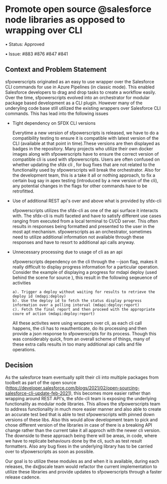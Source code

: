 # Promote open source @salesforce node libraries as opposed to wrapping over CLI

• Status: Approved

• Issue: #883 #876 #847 #841 

## Context and Problem Statement

sfpowerscripts originated as an easy to use wrapper over the Salesforce CLI commands for use in Azure Pipelines (in classic mode). This enabled Salesforce developers to drag and drop tasks to create a workflow easily. Over the time, sfpowerscripts evolved into an orchestrator for modular package based development as a CLI plugin. However many of the underyling code base still utilized the existing wrappers over Salesforce CLI commands. This has lead into the following issues

- Tight dependency on SFDX CLI versions

    Everytime a new version of sfpowerscripts is released, we have to do a compatibility testing to ensure it is compatible with latest version of the CLI (available at that point in time).These versions are then displayed as badges in the repository. Many projects who utilize their own docker images along with sfpowerscripts have to ensure the correct version of compatible cli is used with sfpowerscripts. Users are often confused on whether updating the sfdx cli , for bug fixes that are not related to the functionality used by sfpowerscripts will break the orchestrator. Also for the development team, this is a take it all or nothing approach, to fix a certain bug say in apex testing (introduced by a new version of the cli), any potential changes in the flags for other commands have to be retrofitted.

- Use of additional REST api's over and above what is provided by sfdx-cli

    sfpowerscripts utilizes the sfdx-cli as one of the api surface it interacts with.  The sfdx-cli is multi faceted and have to satisfy different use cases ranging from executed from a local terminal to CI/CD server. This often results in responses being formatted and presented to the user in the most apt mechanism. sfpowerscripts as an orchestrator, sometimes need to utilize additional information not available through these responses and have to resort to additional api  calls anyway.
  
- Unnecessary processing due to usage of cli as an api

    sfpowerscripts dependency on the cli through the --json flag, makes it really difficult to display progress information for a particular operation. Consider the example of displaying a progress for mdapi deploy (used behind the scene for source ), this result in the following seqeuence of activities

      a). Trigger a deploy without waiting for results to retrieve the deploy id (mdapi:deploy)
      b). Use the deploy id to fetch the status display progress information over a polling interval (mdapi:deploy:report)
      c). Fetch the final report and then proceed with the appropriate coure of action (mdapi:deploy:report)
    All these activites were using wrappers over cli, as each cli call happens, the cli has to reauthenticate, do its processing  and then provide a json response to sfpowerscripts for its process. Though this was considerably quick, from an overall scheme of things, many of these extra calls results in too many additional api calls and file operations. 

## Decision

As the salesforce team eventually split their cli into multiple packages from toolbelt as part of the open source (https://developer.salesforce.com/blogs/2021/02/open-sourcing-salesforce-cli-update-feb-2021), this becomes more easier rather than wrapping around REST API's, the sfdx-cli team is exposing the underlying functionality as modular node libraries. This allows the sfpowerscripts team to address functionality in much more easier manner and also able to create an accurate test bed that is able to test sfpowerscripts with pinned down versions of these libs. Also this would allow development team to pick and chose different version of the libraries in case of there is a breaking API change rather than the current take it all approch with the newer cli version. The downside to these approach being there will be areas, in code, where we have to replicate behaviours done by the cli, such as test result formatters. Also any bug fixes in the underlying library has to be carried over to sfpowerscripts as soon as possible.  

Our goal is to utilize these modules as and when it is available, during each releases, the dx@scale team would refactor the current implementation to utilize these libraries and provide updates to sfpowerscripts through a faster release cadence.

